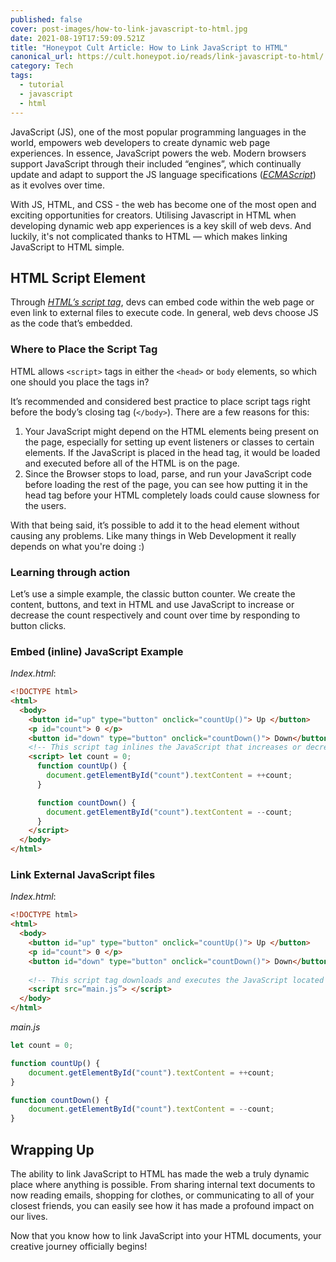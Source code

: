 ```yaml
---
published: false
cover: post-images/how-to-link-javascript-to-html.jpg
date: 2021-08-19T17:59:09.521Z
title: "Honeypot Cult Article: How to Link JavaScript to HTML"
canonical_url: https://cult.honeypot.io/reads/link-javascript-to-html/
category: Tech
tags:
  - tutorial
  - javascript
  - html
---
```

JavaScript (JS), one of the most popular programming languages in the world, empowers web developers to create dynamic web page experiences. In essence, JavaScript powers the web. Modern browsers support JavaScript through their included “engines”, which continually update and adapt to support the JS language specifications (*[ECMAScript](https://tc39.es/ecma262/)*) as it evolves over time.

With JS, HTML, and CSS - the web has become one of the most open and exciting opportunities for creators. Utilising Javascript in HTML when developing dynamic web app experiences is a key skill of web devs. And luckily, it's not complicated thanks to HTML — which makes linking JavaScript to HTML simple.

## HTML Script Element

Through *[HTML’s script tag](https://developer.mozilla.org/en-US/docs/Web/HTML/Element/script)*, devs can embed code within the web page or even link to external files to execute code. In general, web devs choose JS as the code that’s embedded.

### **Where to Place the Script Tag**

HTML allows `<script>` tags in either the `<head>` or `body` elements, so which one should you place the tags in?

It’s recommended and considered best practice to place script tags right before the body’s closing tag (`</body>`). There are a few reasons for this:

1. Your JavaScript might depend on the HTML elements being present on the page, especially for setting up event listeners or classes to certain elements. If the JavaScript is placed in the head tag, it would be loaded and executed before all of the HTML is on the page.
2. Since the Browser stops to load, parse, and run your JavaScript code before loading the rest of the page, you can see how putting it in the head tag before your HTML completely loads could cause slowness for the users.

With that being said, it’s possible to add it to the head element without causing any problems. Like many things in Web Development it really depends on what you're doing :)

### Learning through action

Let’s use a simple example, the classic button counter. We create the content, buttons, and text in HTML and use JavaScript to increase or decrease the count respectively and count over time by responding to button clicks.

### Embed (inline) JavaScript Example

*Index.html*: 

```html
<!DOCTYPE html> 
<html>
  <body>
    <button id="up" type="button" onclick="countUp()"> Up </button> 
    <p id="count"> 0 </p>
    <button id="down" type="button" onclick="countDown()"> Down</button> 
    <!-- This script tag inlines the JavaScript that increases or decreases the count --> 
    <script> let count = 0; 
      function countUp() { 
        document.getElementById("count").textContent = ++count; 
      } 

      function countDown() { 
        document.getElementById("count").textContent = --count; 
      }
    </script> 
  </body>
</html>
```

### Link External JavaScript files

*Index.html*: 

```html
<!DOCTYPE html> 
<html>
  <body>
    <button id="up" type="button" onclick="countUp()"> Up </button> 
    <p id="count"> 0 </p>
    <button id="down" type="button" onclick="countDown()"> Down</button> 
    
    <!-- This script tag downloads and executes the JavaScript located in the external file --> 
    <script src=”main.js”> </script> 
  </body> 
</html>
```


*main.js* 

```javascript
let count = 0;

function countUp() {
    document.getElementById("count").textContent = ++count;
}

function countDown() {
    document.getElementById("count").textContent = --count;
}
```

## Wrapping Up

The ability to link JavaScript to HTML has made the web a truly dynamic place where anything is possible. From sharing internal text documents to now reading emails, shopping for clothes, or communicating to all of your closest friends, you can easily see how it has made a profound impact on our lives.

Now that you know how to link JavaScript into your HTML documents, your creative journey officially begins!